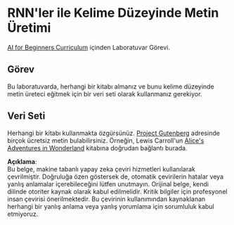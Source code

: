 # RNN'ler ile Kelime Düzeyinde Metin Üretimi

[AI for Beginners Curriculum](https://github.com/microsoft/ai-for-beginners) içinden Laboratuvar Görevi.

## Görev

Bu laboratuvarda, herhangi bir kitabı almanız ve bunu kelime düzeyinde metin üreteci eğitmek için bir veri seti olarak kullanmanız gerekiyor.

## Veri Seti

Herhangi bir kitabı kullanmakta özgürsünüz. [Project Gutenberg](https://www.gutenberg.org/) adresinde birçok ücretsiz metin bulabilirsiniz. Örneğin, Lewis Carroll'un [Alice's Adventures in Wonderland](https://www.gutenberg.org/files/11/11-0.txt) kitabına doğrudan bağlantı burada.

**Açıklama**:  
Bu belge, makine tabanlı yapay zeka çeviri hizmetleri kullanılarak çevrilmiştir. Doğruluğa özen göstersek de, otomatik çevirilerin hatalar veya yanlış anlamalar içerebileceğini lütfen unutmayın. Orijinal belge, kendi dilinde otoriter kaynak olarak kabul edilmelidir. Kritik bilgiler için profesyonel insan çevirisi önerilmektedir. Bu çevirinin kullanımından kaynaklanan herhangi bir yanlış anlama veya yanlış yorumlama için sorumluluk kabul etmiyoruz.
